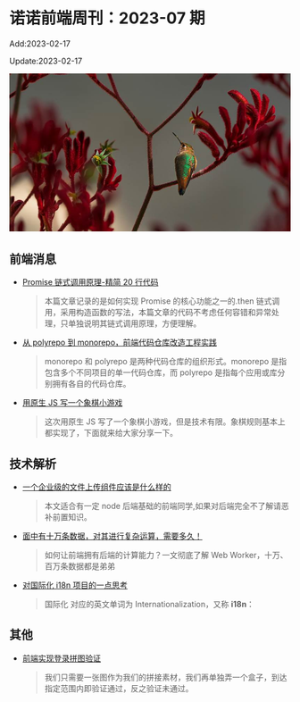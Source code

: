 <!--
 * @Description: weekly-01
 * @Author: zoeblow
 * @Email: zoeblow@gmail.com
 * @Date: 2023-01-00 17:20:35
 * @LastEditors: wangfuyuan
 * @LastEditTime: 2023-02-17 16:57:59
 * @FilePath: \nuofe-weekly1\2023\weekly-07.md
 -->

# 诺诺前端周刊：2023-07 期

Add:2023-02-17

Update:2023-02-17

![202307](../images/2023/202307.jpg)

## 前端消息

- [Promise 链式调用原理-精简 20 行代码](https://mp.weixin.qq.com/s/ibMFGsK-TYAH76NWuWUAOA)

  > 本篇文章记录的是如何实现 Promise 的核心功能之一的.then 链式调用，采用构造函数的写法，本篇文章的代码不考虑任何容错和异常处理，只单独说明其链式调用原理，方便理解。

- [从 polyrepo 到 monorepo，前端代码仓库改造工程实践](https://mp.weixin.qq.com/s/9KOr5-C5cidp0te1IEg6vg)

  > monorepo 和 polyrepo 是两种代码仓库的组织形式。monorepo 是指包含多个不同项目的单一代码仓库，而 polyrepo 是指每个应用或库分别拥有各自的代码仓库。

- [用原生 JS 写一个象棋小游戏](https://mp.weixin.qq.com/s/WguqBPuW92pfNznQrmfhXA)

  > 这次用原生 JS 写了一个象棋小游戏，但是技术有限。象棋规则基本上都实现了，下面就来给大家分享一下。

## 技术解析

- [一个企业级的文件上传组件应该是什么样的](https://mp.weixin.qq.com/s/DpshGkKudMFQ_ymBpAJz3g)

  > 本文适合有一定 node 后端基础的前端同学,如果对后端完全不了解请恶补前置知识。

- [面中有十万条数据，对其进行复杂运算，需要多久！](https://juejin.cn/post/7137728629986820126)

  > 如何让前端拥有后端的计算能力？一文彻底了解 Web Worker，十万、百万条数据都是弟弟

- [对国际化 i18n 项目的一点思考](https://juejin.cn/post/7131737709231472670)

  > 国际化 对应的英文单词为 Internationalization，又称 **i18n**：

## 其他

- [前端实现登录拼图验证](https://mp.weixin.qq.com/s/R66VP6v0IbPiDwoB8GOIIQ)

  > 我们只需要一张图作为我们的拼接素材，我们再单独弄一个盒子，到达指定范围内即验证通过，反之验证未通过。
